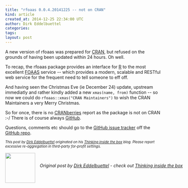 ```yaml
---
title: "rfoaas 0.0.4.20141225 -- not on CRAN"
kind: article
created_at: 2014-12-25 22:34:00 UTC
author: Dirk Eddelbuettel
categories: 
tags: 
layout: post
---
```

<p>A new version of rfoaas was prepared for <a href="http://cran.r-project.org">CRAN</a>, but refused on the grounds of having been updated within 24 hours. Oh well.</p>
<p>To recap, the rfoaas package provides an interface for <a href="http://www.r-project.org">R</a> to the most excellent <a href="http://www.foaas.com">FOAAS</a> service -- which provides a modern, scalable and RESTful web service for the frequent need to tell someone to eff off.</p>
<p>And having seen the Christmas Eve (ie December 24) update, upstream immediatly and rather kindly added a new <code>xmas(name, from)</code> function -- so now we could do <code>rfoaas::xmas(&quot;CRAN Maintainers&quot;)</code> to wish the CRAN Maintainers a very Merry Christmas.</p>
<p>So for once, there is no <a href="http://dirk.eddelbuettel.com/cranberries/">CRANberries</a> report as the package is not on CRAN :-/ There is of course always <a href="https://github.com/eddelbuettel/rfoaas/">GitHub</a>.</p>
<p>Questions, comments etc should go to the <a href="https://github.com/eddelbuettel/rfoaas/issues">GitHub issue tracker</a> off the <a href="https://github.com/eddelbuettel/rfoaas">GitHub repo</a>.</p>
<p style="font-size:80%; font-style:italic;">
This post by <a href="http://dirk.eddelbuettel.com">Dirk Eddelbuettel</a> originated on his <a href="http://dirk.eddelbuettel.com/blog/">Thinking inside the box</a> blog. Please report excessive re-aggregation in third-party for-profit settings.
<p><div class="author">
  <img src="" style="width: 96px; height: 96;">
  <span style="position: absolute; padding: 32px 15px;">
    <i>Original post by <a href="http://twitter.com/">Dirk Eddelbuettel</a> - check out <a href="http://dirk.eddelbuettel.com/blog">Thinking inside the box   </a></i>
  </span>
</div>
